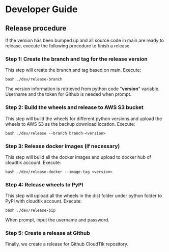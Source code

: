 # Developer Guide

## Release procedure
If the version has been bumped up and all source code in main are ready to release,
execute the following procedure to finish a release.

### Step 1: Create the branch and tag for the release version
This step will create the branch and tag based on main. Execute:
```
bash ./dev/release-branch
```
The version information is retrieved from python code "__version__" variable.
Username and the token for Github is needed when prompt. 

### Step 2: Build the wheels and release to AWS S3 bucket
This step will build the wheels for different python versions
and upload the wheels to AWS S3 as the backup download location. 
Execute:
```
bash ./dev/release --branch branch-<version>
```

### Step 3: Release docker images (if necessary)
This step will build all the docker images and upload to docker hub
of cloudtik account.
Execute:
```
bash ./dev/release-docker --image-tag <version>
```

### Step 4: Release wheels to PyPI
This step will upload all the wheels in the dist folder under python folder
to PyPI with cloudtik account.
Execute:
```
bash ./dev/release-pip
```
When prompt, input the username and password.

### Step 5: Create a release at Github
Finally, we create a release for Github CloudTik repository.
